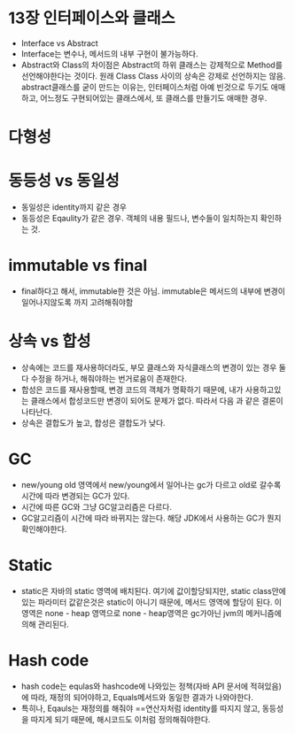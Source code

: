 # 13장 인터페이스와 클래스
 * Interface vs Abstract
  * Interface는 변수나, 메서드의 내부 구현이 불가능하다.
  * Abstract와 Class의 차이점은 Abstract의 하위 클래스는 강제적으로 Method를 선언해야한다는 것이다. 원래 Class Class 사이의 상속은 강제로 선언하지는 않음.
  abstract클래스를 굳이 만드는 이유는, 인터페이스처럼 아예 빈것으로 두기도 애매하고, 어느정도 구현되어있는 클래스에서, 또 클래스를 만들기도 애매한 경우.

# 다형성

# 동등성 vs 동일성
 * 동일성은 identity까지 같은 경우
 * 동등성은 Eqaulity가 같은 경우. 객체의 내용 필드나, 변수들이 일치하는지 확인하는 것.

# immutable vs final
 * final하다고 해서, immutable한 것은 아님. immutable은 메서드의 내부에 변경이 일어나지않도록 까지 고려해줘야함

# 상속 vs 합성
 * 상속에는 코드를 재사용하더라도, 부모 클래스와 자식클래스의 변경이 있는 경우 둘 다 수정을 하거나, 해줘야하는 번거로움이 존재한다.
 * 합성은 코드를 재사용할때, 변경 코드의 객체가 명확하기 때문에, 내가 사용하고있는 클래스에서 합성코드만 변경이 되어도 문제가 없다.
 따라서 다음 과 같은 결론이 나타난다.
 * 상속은 결합도가 높고, 합성은 결합도가 낮다.

# GC
 * new/young old 영역에서 new/young에서 일어나는 gc가 다르고 old로 갈수록 시간에 따라 변경되는 GC가 있다.
 * 시간에 따른 GC와 그냥 GC알고리즘은 다르다.
 * GC알고리즘이 시간에 따라 바뀌지는 않는다. 해당 JDK에서 사용하는 GC가 뭔지 확인해야한다.

# Static
 * static은 자바의 static 영역에 배치된다. 여기에 값이할당되지만, static class안에 있는 파라미터 값같은것은 static이 아니기 때문에,
  메서드 영역에 할당이 된다. 이영역은 none - heap 영역으로 none - heap영역은 gc가아닌 jvm의 메커니즘에 의해 관리된다.

# Hash code
 * hash code는 equlas와 hashcode에 나와있는 정책(자바 API 문서에 적혀있음)에 따라, 재정의 되어야하고, Equals메서드와 동일한 결과가 나와야한다.
 * 특히나, Eqauls는 재정의를 해줘야 ==연산자처럼 identity를 따지지 않고, 동등성을 따지게 되기 때문에, 해시코드도 이처럼 정의해줘야한다.